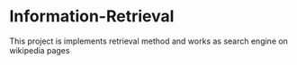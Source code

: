 # Information-Retrieval
This project is implements retrieval method and works as search engine on wikipedia pages
